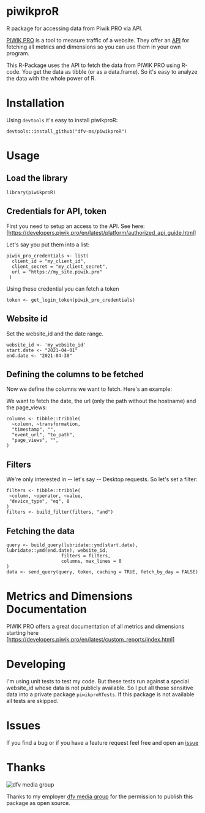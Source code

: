 # piwikproR
R package for accessing data from Piwik PRO via API.

[PIWIK PRO](https://www.piwik.pro) is a tool to measure traffic of a website. They offer an [API](https://developers.piwik.pro/en/latest/custom_reports/http_api/http_api.html) for fetching all metrics and dimensions so you can use them in your own program.

This R-Package uses the API to fetch the data from PIWIK PRO using R-code. You get the data as tibble (or as a data.frame). So it's easy to analyze the data with the whole power of R.

# Installation

Using `devtools` it's easy to install piwikproR:
```
devtools::install_github("dfv-ms/piwikproR")
```

# Usage

## Load the library
```
library(piwikproR)
```

## Credentials for API, token
First you need to setup an access to the API. See here: [https://developers.piwik.pro/en/latest/platform/authorized_api_guide.html]

Let's say you put them into a list:

```
piwik_pro_credentials <- list(
  client_id = "my_client_id",
  client_secret = "my_client_secret",
  url = "https://my_site.piwik.pro"
 )
 ```
 
 Using these credential you can fetch a token
 ```
 token <- get_login_token(piwik_pro_credentials)
 ```
 
 ## Website id
 Set the website_id and the date range.
 
 ```
website_id <- 'my_website_id'
start.date <- "2021-04-01"
end.date <- "2021-04-30"
```

## Defining the columns to be fetched
Now we define the columns we want to fetch. Here's an example:

We want to fetch the date, the url (only the path without the hostname) and the page_views:
```
columns <- tibble::tribble(
  ~column, ~transformation,
  "timestamp", "",
  "event_url", "to_path",
  "page_views", "",
)
```

 ## Filters
 We're only interested in -- let's say -- Desktop requests. So let's set a filter:
 
 ```
 filters <- tibble::tribble(
  ~column, ~operator, ~value,
  "device_type", "eq", 0
)
filters <- build_filter(filters, "and")
 ```
 
 ## Fetching the data
 
 ```
 query <- build_query(lubridate::ymd(start.date), lubridate::ymd(end.date), website_id,
                     filters = filters,
                     columns, max_lines = 0
)
data <- send_query(query, token, caching = TRUE, fetch_by_day = FALSE)
```

# Metrics and Dimensions Documentation
PIWIK PRO offers a great documentation of all metrics and dimensions starting here [https://developers.piwik.pro/en/latest/custom_reports/index.html]

# Developing

I'm using unit tests to test my code. But these tests run against
a special website_id whose data is not publicly available. So I put all those sensitive
data into a private package `piwikproRTests`. If this package is not available
all tests are skipped.

# Issues
If you find a bug or if you have a feature request feel free and open an [issue](https://github.com/dfv-ms/piwikproR/issues)

# Thanks
![dfv media group](https://english.dfv.de/img/dfv_logo_en.png)

Thanks to my employer [dfv media group](https://english.dfv.de) for the permission to publish this package as open source.
